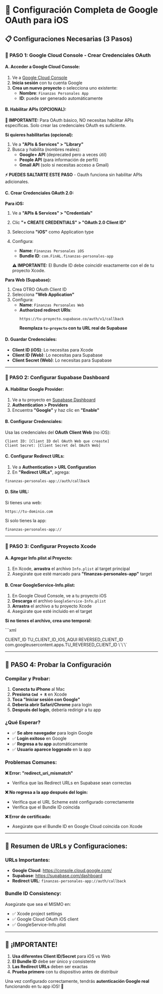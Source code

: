 # 🔧 Configuración Completa de Google OAuth para iOS

## 📋 **Configuraciones Necesarias (3 Pasos)**

### **🎯 PASO 1: Google Cloud Console - Crear Credenciales OAuth**

#### **A. Acceder a Google Cloud Console:**
1. Ve a [Google Cloud Console](https://console.cloud.google.com/)
2. **Inicia sesión** con tu cuenta Google
3. **Crea un nuevo proyecto** o selecciona uno existente:
   - **Nombre**: `Finanzas Personales App`
   - **ID**: puede ser generado automáticamente

#### **B. Habilitar APIs (OPCIONAL):**
**🎯 IMPORTANTE:** Para OAuth básico, NO necesitas habilitar APIs específicas. 
Solo crear las credenciales OAuth es suficiente.

**Si quieres habilitarlas (opcional):**
1. Ve a **"APIs & Services" > "Library"**
2. Busca y habilita (nombres reales):
   - **Google+ API** (deprecated pero a veces útil)
   - **People API** (para información de perfil)
   - **Gmail API** (solo si necesitas acceso a Gmail)

**⚡ PUEDES SALTARTE ESTE PASO** - Oauth funciona sin habilitar APIs adicionales.

#### **C. Crear Credenciales OAuth 2.0:**

**Para iOS:**
1. Ve a **"APIs & Services" > "Credentials"**
2. Clic **"+ CREATE CREDENTIALS" > "OAuth 2.0 Client ID"**
3. Selecciona **"iOS"** como Application type
4. Configura:
   - **Name**: `Finanzas Personales iOS`
   - **Bundle ID**: `com.FinAL.finanzas-personales-app`
   
   **⚠️ IMPORTANTE:** El Bundle ID debe coincidir exactamente con el de tu proyecto Xcode.

**Para Web (Supabase):**
1. Crea OTRO OAuth Client ID
2. Selecciona **"Web Application"**
3. Configura:
   - **Name**: `Finanzas Personales Web`
   - **Authorized redirect URIs**:
     ```
     https://tu-proyecto.supabase.co/auth/v1/callback
     ```
     **Reemplaza `tu-proyecto` con tu URL real de Supabase**

#### **D. Guardar Credenciales:**
- **Client ID (iOS)**: Lo necesitas para Xcode
- **Client ID (Web)**: Lo necesitas para Supabase  
- **Client Secret (Web)**: Lo necesitas para Supabase

---

### **🎯 PASO 2: Configurar Supabase Dashboard**

#### **A. Habilitar Google Provider:**
1. Ve a tu proyecto en [Supabase Dashboard](https://supabase.com/dashboard)
2. **Authentication > Providers**
3. Encuentra **"Google"** y haz clic en **"Enable"**

#### **B. Configurar Credenciales:**
Usa las credenciales del **OAuth Client Web** (no iOS):
```
Client ID: [Client ID del OAuth Web que creaste]
Client Secret: [Client Secret del OAuth Web]
```

#### **C. Configurar Redirect URLs:**
1. Ve a **Authentication > URL Configuration**
2. En **"Redirect URLs"**, agrega:
```
finanzas-personales-app://auth/callback
```

#### **D. Site URL:**
Si tienes una web:
```
https://tu-dominio.com
```
Si solo tienes la app:
```
finanzas-personales-app://
```

---

### **🎯 PASO 3: Configurar Proyecto Xcode**

#### **A. Agregar Info.plist al Proyecto:**
1. En Xcode, **arrastra** el archivo `Info.plist` al target principal
2. Asegúrate que esté marcado para **"finanzas-personales-app"** target

#### **B. Crear GoogleService-Info.plist:**
1. En Google Cloud Console, ve a tu proyecto iOS
2. **Descarga** el archivo `GoogleService-Info.plist`
3. **Arrastra** el archivo a tu proyecto Xcode
4. Asegúrate que esté incluido en el target

**Si no tienes el archivo, crea uno temporal:**

\`\`\`xml
<?xml version="1.0" encoding="UTF-8"?>
<!DOCTYPE plist PUBLIC "-//Apple//DTD PLIST 1.0//EN" "http://www.apple.com/DTDs/PropertyList-1.0.dtd">
<plist version="1.0">
<dict>
    <key>CLIENT_ID</key>
    <string>TU_CLIENT_ID_IOS_AQUI</string>
    <key>REVERSED_CLIENT_ID</key>
    <string>com.googleusercontent.apps.TU_REVERSED_CLIENT_ID</string>
</dict>
</plist>
\`\`\`

---

## 🧪 **PASO 4: Probar la Configuración**

### **Compilar y Probar:**
1. **Conecta tu iPhone** al Mac
2. **Presiona `Cmd + R`** en Xcode
3. **Toca "Iniciar sesión con Google"**
4. **Debería abrir Safari/Chrome** para login
5. **Después del login**, debería redirigir a tu app

### **¿Qué Esperar?**
- ✅ **Se abre navegador** para login Google
- ✅ **Login exitoso** en Google
- ✅ **Regresa a tu app** automáticamente
- ✅ **Usuario aparece loggeado** en la app

### **Problemas Comunes:**

**❌ Error: "redirect_uri_mismatch"**
- Verifica que las Redirect URLs en Supabase sean correctas

**❌ No regresa a la app después del login:**
- Verifica que el URL Scheme esté configurado correctamente
- Verifica que el Bundle ID coincida

**❌ Error de certificado:**
- Asegúrate que el Bundle ID en Google Cloud coincida con Xcode

---

## 🎯 **Resumen de URLs y Configuraciones:**

### **URLs Importantes:**
- **Google Cloud**: https://console.cloud.google.com/
- **Supabase**: https://supabase.com/dashboard
- **Redirect URL**: `finanzas-personales-app://auth/callback`

### **Bundle ID Consistency:**
Asegúrate que sea el MISMO en:
- ✅ Xcode project settings
- ✅ Google Cloud OAuth iOS client
- ✅ GoogleService-Info.plist

---

## 🚨 **¡IMPORTANTE!**

1. **Usa diferentes Client ID/Secret** para iOS vs Web
2. **El Bundle ID** debe ser único y consistente
3. **Las Redirect URLs** deben ser exactas
4. **Prueba primero** con tu dispositivo antes de distribuir

Una vez configurado correctamente, tendrás **autenticación Google real** funcionando en tu app iOS! 🚀

